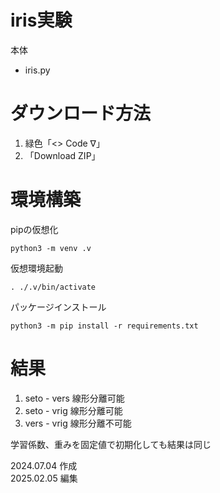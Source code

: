 # iris実験
本体
- iris.py
# ダウンロード方法
1. 緑色「<> Code ∇」
2. 「Download ZIP」
# 環境構築
pipの仮想化
```
python3 -m venv .v
```
仮想環境起動
```
. ./.v/bin/activate
```
パッケージインストール
```
python3 -m pip install -r requirements.txt
```
# 結果
1. seto - vers 線形分離可能
2. seto - vrig 線形分離可能
3. vers - vrig 線形分離不可能

学習係数、重みを固定値で初期化しても結果は同じ

2024.07.04 作成  
2025.02.05 編集
